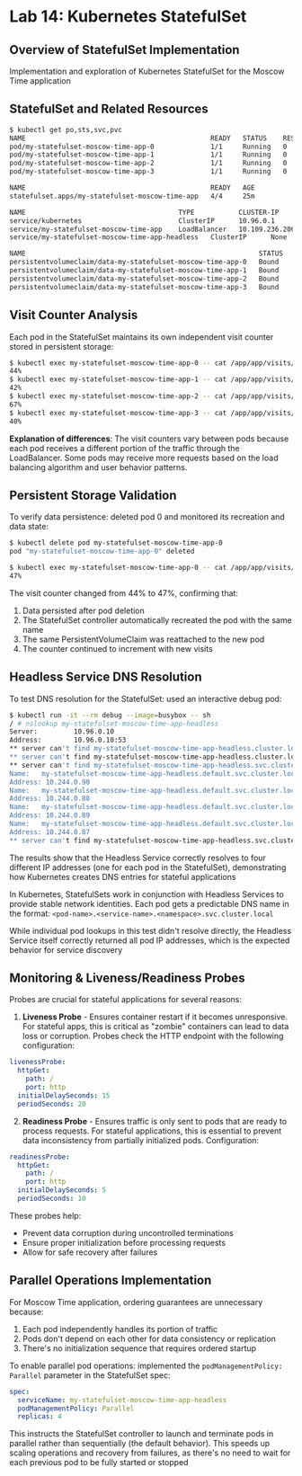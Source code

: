 # Lab 14: Kubernetes StatefulSet

## Overview of StatefulSet Implementation

Implementation and exploration of Kubernetes StatefulSet for the Moscow Time application

## StatefulSet and Related Resources

```bash
$ kubectl get po,sts,svc,pvc
NAME                                              READY   STATUS    RESTARTS   AGE
pod/my-statefulset-moscow-time-app-0              1/1     Running   0          25m
pod/my-statefulset-moscow-time-app-1              1/1     Running   0          25m
pod/my-statefulset-moscow-time-app-2              1/1     Running   0          25m
pod/my-statefulset-moscow-time-app-3              1/1     Running   0          25m

NAME                                              READY   AGE
statefulset.apps/my-statefulset-moscow-time-app   4/4     25m

NAME                                      TYPE           CLUSTER-IP       EXTERNAL-IP   PORT(S)          AGE
service/kubernetes                        ClusterIP      10.96.0.1        <none>        443/TCP          5h30m
service/my-statefulset-moscow-time-app    LoadBalancer   10.109.236.206   <pending>     8000:32220/TCP   25m
service/my-statefulset-moscow-time-app-headless   ClusterIP      None     <none>        8000/TCP         25m

NAME                                                          STATUS   VOLUME                                     CAPACITY   ACCESS MODES   STORAGECLASS   AGE
persistentvolumeclaim/data-my-statefulset-moscow-time-app-0   Bound    pvc-27d2103d-5de6-446f-8518-9f31f71cad05   1Gi        RWO            standard       25m
persistentvolumeclaim/data-my-statefulset-moscow-time-app-1   Bound    pvc-feebc845-0713-45c7-9f88-cb3f0473fc83   1Gi        RWO            standard       25m
persistentvolumeclaim/data-my-statefulset-moscow-time-app-2   Bound    pvc-abe24732-017f-4770-be50-62ffffe82196   1Gi        RWO            standard       25m
persistentvolumeclaim/data-my-statefulset-moscow-time-app-3   Bound    pvc-f7d61e53-9c10-45ab-8d08-3f15d37d8628   1Gi        RWO            standard       25m
```

## Visit Counter Analysis

Each pod in the StatefulSet maintains its own independent visit counter stored in persistent storage:

```bash
$ kubectl exec my-statefulset-moscow-time-app-0 -- cat /app/app/visits/visits_count.txt
44%
$ kubectl exec my-statefulset-moscow-time-app-1 -- cat /app/app/visits/visits_count.txt
42%
$ kubectl exec my-statefulset-moscow-time-app-2 -- cat /app/app/visits/visits_count.txt
67%
$ kubectl exec my-statefulset-moscow-time-app-3 -- cat /app/app/visits/visits_count.txt
40%
```

**Explanation of differences**: The visit counters vary between pods because each pod receives a different portion of the traffic through the LoadBalancer. Some pods may receive more requests based on the load balancing algorithm and user behavior patterns.

## Persistent Storage Validation

To verify data persistence: deleted pod 0 and monitored its recreation and data state:

```bash
$ kubectl delete pod my-statefulset-moscow-time-app-0
pod "my-statefulset-moscow-time-app-0" deleted

$ kubectl exec my-statefulset-moscow-time-app-0 -- cat /app/app/visits/visits_count.txt
47%
```

The visit counter changed from 44% to 47%, confirming that:
1. Data persisted after pod deletion
2. The StatefulSet controller automatically recreated the pod with the same name
3. The same PersistentVolumeClaim was reattached to the new pod
4. The counter continued to increment with new visits

## Headless Service DNS Resolution

To test DNS resolution for the StatefulSet: used an interactive debug pod:

```bash
$ kubectl run -it --rm debug --image=busybox -- sh
/ # nslookup my-statefulset-moscow-time-app-headless
Server:         10.96.0.10
Address:        10.96.0.10:53
** server can't find my-statefulset-moscow-time-app-headless.cluster.local: NXDOMAIN
** server can't find my-statefulset-moscow-time-app-headless.cluster.local: NXDOMAIN
** server can't find my-statefulset-moscow-time-app-headless.svc.cluster.local: NXDOMAIN
Name:   my-statefulset-moscow-time-app-headless.default.svc.cluster.local
Address: 10.244.0.90
Name:   my-statefulset-moscow-time-app-headless.default.svc.cluster.local
Address: 10.244.0.88
Name:   my-statefulset-moscow-time-app-headless.default.svc.cluster.local
Address: 10.244.0.89
Name:   my-statefulset-moscow-time-app-headless.default.svc.cluster.local
Address: 10.244.0.87
** server can't find my-statefulset-moscow-time-app-headless.svc.cluster.local: NXDOMAIN
```

The results show that the Headless Service correctly resolves to four different IP addresses (one for each pod in the StatefulSet), demonstrating how Kubernetes creates DNS entries for stateful applications

In Kubernetes, StatefulSets work in conjunction with Headless Services to provide stable network identities. Each pod gets a predictable DNS name in the format:
`<pod-name>.<service-name>.<namespace>.svc.cluster.local`

While individual pod lookups in this test didn't resolve directly, the Headless Service itself correctly returned all pod IP addresses, which is the expected behavior for service discovery

## Monitoring & Liveness/Readiness Probes

Probes are crucial for stateful applications for several reasons:

1. **Liveness Probe** - Ensures container restart if it becomes unresponsive. For stateful apps, this is critical as "zombie" containers can lead to data loss or corruption. Probes check the HTTP endpoint with the following configuration:
```yaml
livenessProbe:
  httpGet:
    path: /
    port: http
  initialDelaySeconds: 15
  periodSeconds: 20
```

2. **Readiness Probe** - Ensures traffic is only sent to pods that are ready to process requests. For stateful applications, this is essential to prevent data inconsistency from partially initialized pods. Configuration:
```yaml
readinessProbe:
  httpGet:
    path: /
    port: http
  initialDelaySeconds: 5
  periodSeconds: 10
```

These probes help:
- Prevent data corruption during uncontrolled terminations
- Ensure proper initialization before processing requests
- Allow for safe recovery after failures

## Parallel Operations Implementation

For Moscow Time application, ordering guarantees are unnecessary because:
1. Each pod independently handles its portion of traffic
2. Pods don't depend on each other for data consistency or replication
3. There's no initialization sequence that requires ordered startup

To enable parallel pod operations: implemented the `podManagementPolicy: Parallel` parameter in the StatefulSet spec:

```yaml
spec:
  serviceName: my-statefulset-moscow-time-app-headless
  podManagementPolicy: Parallel
  replicas: 4
```

This instructs the StatefulSet controller to launch and terminate pods in parallel rather than sequentially (the default behavior). This speeds up scaling operations and recovery from failures, as there's no need to wait for each previous pod to be fully started or stopped
